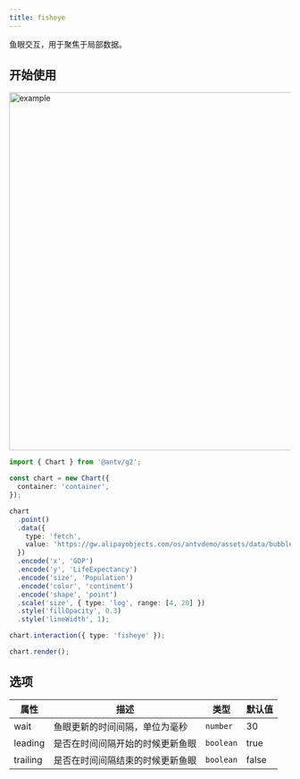 ```yaml
---
title: fisheye
---
```


鱼眼交互，用于聚焦于局部数据。

## 开始使用

<img alt="example" src="https://gw.alipayobjects.com/zos/raptor/1669041902028/fisheye.gif" width="640">

```ts
import { Chart } from '@antv/g2';

const chart = new Chart({
  container: 'container',
});

chart
  .point()
  .data({
    type: 'fetch',
    value: 'https://gw.alipayobjects.com/os/antvdemo/assets/data/bubble.json',
  })
  .encode('x', 'GDP')
  .encode('y', 'LifeExpectancy')
  .encode('size', 'Population')
  .encode('color', 'continent')
  .encode('shape', 'point')
  .scale('size', { type: 'log', range: [4, 20] })
  .style('fillOpacity', 0.3)
  .style('lineWidth', 1);

chart.interaction({ type: 'fisheye' });

chart.render();
```

## 选项

| 属性     | 描述                             | 类型      | 默认值 |
| -------- | -------------------------------- | --------- | ------ |
| wait     | 鱼眼更新的时间间隔，单位为毫秒   | `number`  | 30     |
| leading  | 是否在时间间隔开始的时候更新鱼眼 | `boolean` | true   |
| trailing | 是否在时间间隔结束的时候更新鱼眼 | `boolean` | false  |
